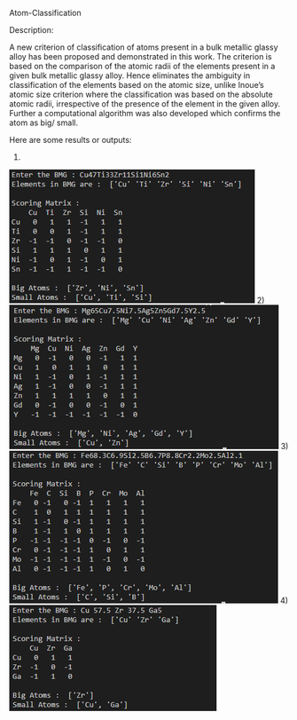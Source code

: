 Atom-Classification

Description:

A new criterion of classification of atoms present in a bulk metallic glassy alloy has been proposed and demonstrated in this work. The criterion is based on the comparison of the atomic radii of the elements present in a given bulk metallic glassy alloy. Hence eliminates the ambiguity in classification of the elements based on the atomic size, unlike Inoue’s atomic size criterion where the classification was based on the absolute atomic radii, irrespective of the presence of the element in the given alloy. Further a computational algorithm was also developed which confirms the atom as big/ small.

Here are some results or outputs:

1) 
![alt text](https://github.com/manju838/Atomic-Classification/blob/01e4e571ccb37a0aed2806baac0a7351932a22d3/Images/class1.png)
2) 
![alt text](https://github.com/manju838/Atomic-Classification/blob/01e4e571ccb37a0aed2806baac0a7351932a22d3/Images/class2.png)
3)
![alt text](https://github.com/manju838/Atomic-Classification/blob/01e4e571ccb37a0aed2806baac0a7351932a22d3/Images/class3.png)
4) 
![alt text](https://github.com/manju838/Atomic-Classification/blob/01e4e571ccb37a0aed2806baac0a7351932a22d3/Images/class4.png)
